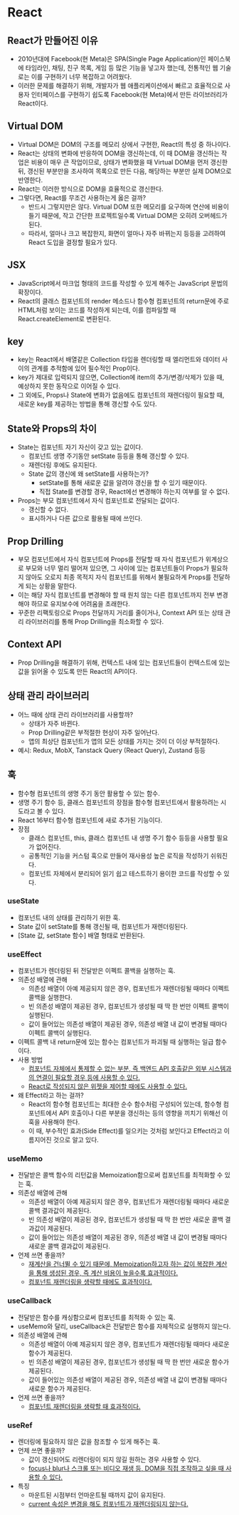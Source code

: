 # React

## React가 만들어진 이유
- 2010년대에 Facebook(현 Meta)은 SPA(Single Page Application)인 페이스북에 타임라인, 채팅, 친구 목록, 게임 등 많은 기능을 넣고자 했는데, 전통적인 웹 기술로는 이를 구현하기 너무 복잡하고 어려웠다.
- 이러한 문제를 해결하기 위해, 개발자가 웹 애플리케이션에서 빠르고 효율적으로 사용자 인터페이스를 구현하기 쉽도록 Facebook(현 Meta)에서 만든 라이브러리가 React이다.

## Virtual DOM
- Virtual DOM은 DOM의 구조를 메모리 상에서 구현한, React의 특성 중 하나이다.
- React는 상태의 변화에 반응하여 DOM을 갱신하는데, 이 때 DOM을 갱신하는 작업은 비용이 매우 큰 작업이므로, 상태가 변화했을 때 Virtual DOM을 먼저 갱신한 뒤, 갱신된 부분만을 조사하여 목록으로 만든 다음, 해당하는 부분만 실제 DOM으로 반영한다.
- React는 이러한 방식으로 DOM을 효율적으로 갱신한다.
- 그렇다면, React를 무조건 사용하는게 옳은 걸까?
  - 반드시 그렇지만은 않다. Virtual DOM 또한 메모리를 요구하며 연산에 비용이 들기 때문에, 작고 간단한 프로젝트일수록 Virtual DOM은 오히려 오버헤드가 된다.
  - 따라서, 얼마나 크고 복잡한지, 화면이 얼마나 자주 바뀌는지 등등을 고려하여 React 도입을 결정할 필요가 있다.

## JSX
- JavaScript에서 마크업 형태의 코드를 작성할 수 있게 해주는 JavaScript 문법의 확장이다.
- React의 클래스 컴포넌트의 render 메소드나 함수형 컴포넌트의 return문에 주로 HTML처럼 보이는 코드를 작성하게 되는데, 이를 컴파일할 때 React.createElement로 변환된다.

## key
- key는 React에서 배열같은 Collection 타입을 렌더링할 때 엘리먼트와 데이터 사이의 관계를 추적함에 있어 필수적인 Prop이다.
- key가 제대로 입력되지 않으면, Collection에 item의 추가/변경/삭제가 있을 때, 예상하지 못한 동작으로 이어질 수 있다.
- 그 외에도, Props나 State에 변화가 없음에도 컴포넌트의 재렌더링이 필요할 때, 새로운 key를 제공하는 방법을 통해 갱신할 수도 있다.

## State와 Props의 차이
- State는 컴포넌트 자기 자신이 갖고 있는 값이다.
  - 컴포넌트 생명 주기동안 setState 등등을 통해 갱신할 수 있다.
  - 재렌더링 후에도 유지된다.
  - State 값의 갱신에 왜 setState를 사용하는가?
    - setState를 통해 새로운 값을 알려야 갱신을 할 수 있기 때문이다.
    - 직접 State를 변경할 경우, React에선 변경해야 하는지 여부를 알 수 없다.
- Props는 부모 컴포넌트에서 자식 컴포넌트로 전달되는 값이다.
  - 갱신할 수 없다.
  - 표시하거나 다른 값으로 활용될 때에 쓰인다.

## Prop Drilling
- 부모 컴포넌트에서 자식 컴포넌트에 Props를 전달할 때 자식 컴포넌트가 위계상으로 부모와 너무 멀리 떨어져 있으면, 그 사이에 있는 컴포넌트들이 Props가 필요하지 않아도 오로지 최종 목적지 자식 컴포넌트를 위해서 불필요하게 Props를 전달하게 되는 상황을 말한다.
- 이는 해당 자식 컴포넌트를 변경해야 할 때 원치 않는 다른 컴포넌트까지 전부 변경해야 하므로 유지보수에 어려움을 초래한다.
- 꾸준한 리팩토링으로 Props 전달까지 거리를 줄이거나, Context API 또는 상태 관리 라이브러리를 통해 Prop Drilling을 최소화할 수 있다.

## Context API
- Prop Drilling을 해결하기 위해, 컨텍스트 내에 있는 컴포넌트들이 컨텍스트에 있는 값을 읽어올 수 있도록 만든 React의 API이다.

## 상태 관리 라이브러리
- 어느 때에 상태 관리 라이브러리를 사용할까?
  - 상태가 자주 바뀐다.
  - Prop Drilling같은 부적절한 현상이 자주 일어난다.
  - 앱의 최상단 컴포넌트가 앱의 모든 상태를 가지는 것이 더 이상 부적절하다.
- 예시: Redux, MobX, Tanstack Query (React Query), Zustand 등등

## 훅
- 함수형 컴포넌트의 생명 주기 동안 활용할 수 있는 함수.
- 생명 주기 함수 등, 클래스 컴포넌트의 장점을 함수형 컴포넌트에서 활용하려는 시도라고 볼 수 있다.
- React 16부터 함수형 컴포넌트에 새로 추가된 기능이다.
- 장점
  - 클래스 컴포넌트, this, 클래스 컴포넌트 내 생명 주기 함수 등등을 사용할 필요가 없어진다.
  - 공통적인 기능을 커스텀 훅으로 만들어 재사용성 높은 로직을 작성하기 쉬워진다.
  - 컴포넌트 자체에서 분리되어 읽기 쉽고 테스트하기 용이한 코드를 작성할 수 있다.

### useState
- 컴포넌트 내의 상태를 관리하기 위한 훅.
- State 값이 setState를 통해 갱신될 때, 컴포넌트가 재렌더링된다.
- [State 값, setState 함수] 배열 형태로 반환된다.

### useEffect
- 컴포넌트가 렌더링된 뒤 전달받은 이펙트 콜백을 실행하는 훅.
- 의존성 배열에 관해
  - 의존성 배열이 아예 제공되지 않은 경우, 컴포넌트가 재렌더링될 때마다 이펙트 콜백을 실행한다.
  - 빈 의존성 배열이 제공된 경우, 컴포넌트가 생성될 때 딱 한 번만 이펙트 콜백이 실행된다.
  - 값이 들어있는 의존성 배열이 제공된 경우, 의존성 배열 내 값이 변경될 때마다 이펙트 콜백이 실행된다.
- 이펙트 콜백 내 return문에 있는 함수는 컴포넌트가 파괴될 때 실행하는 일급 함수이다.
- 사용 방법
  - [컴포넌트 자체에서 통제할 수 없는 부분, 즉 백엔드 API 호출같은 외부 시스템과의 연결이 필요할 경우 등에 사용할 수 있다.](https://ko.react.dev/reference/react/useEffect#connecting-to-an-external-system)
  - [React로 작성되지 않은 위젯을 제어할 때에도 사용할 수 있다.](https://ko.react.dev/reference/react/useEffect#controlling-a-non-react-widget)
- 왜 Effect라고 하는 걸까?
  - React의 함수형 컴포넌트는 최대한 순수 함수처럼 구성되어 있는데, 함수형 컴포넌트에서 API 호출이나 다른 부분을 갱신하는 등의 영향을 끼치기 위해선 이 훅을 사용해야 한다.
  - 이 때, 부수적인 효과(Side Effect)를 일으키는 것처럼 보인다고 Effect라고 이름지어진 것으로 알고 있다.

### useMemo
- 전달받은 콜백 함수의 리턴값을 Memoization함으로써 컴포넌트를 최적화할 수 있는 훅.
- 의존성 배열에 관해
  - 의존성 배열이 아예 제공되지 않은 경우, 컴포넌트가 재렌더링될 때마다 새로운 콜백 결과값이 제공된다.
  - 빈 의존성 배열이 제공된 경우, 컴포넌트가 생성될 때 딱 한 번만 새로운 콜백 결과값이 제공된다.
  - 값이 들어있는 의존성 배열이 제공된 경우, 의존성 배열 내 값이 변경될 때마다 새로운 콜백 결과값이 제공된다.
- 언제 쓰면 좋을까?
  - [재계산을 건너뛸 수 있기 때문에, Memoization하고자 하는 값이 복잡한 계산을 통해 생성된 경우, 즉 계산 비용이 높을수록 효과적이다.](https://ko.react.dev/reference/react/useMemo#skipping-expensive-recalculations)
  - [컴포넌트 재렌더링을 생략할 때에도 효과적이다.](https://ko.react.dev/reference/react/useMemo#skipping-re-rendering-of-components)

### useCallback
- 전달받은 함수를 캐싱함으로써 컴포넌트를 최적화 수 있는 훅.
- useMemo와 달리, useCallback은 전달받은 함수를 자체적으로 실행하지 않는다.
- 의존성 배열에 관해
  - 의존성 배열이 아예 제공되지 않은 경우, 컴포넌트가 재렌더링될 때마다 새로운 함수가 제공된다.
  - 빈 의존성 배열이 제공된 경우, 컴포넌트가 생성될 때 딱 한 번만 새로운 함수가 제공된다.
  - 값이 들어있는 의존성 배열이 제공된 경우, 의존성 배열 내 값이 변경될 때마다 새로운 함수가 제공된다.
- 언제 쓰면 좋을까?
  - [컴포넌트 재렌더링을 생략할 때 효과적이다.](https://ko.react.dev/reference/react/useCallback#skipping-re-rendering-of-components)

### useRef
- 렌더링에 필요하지 않은 값을 참조할 수 있게 해주는 훅.
- 언제 쓰면 좋을까?
  - 값이 갱신되어도 리렌더링이 되지 않길 원하는 경우 사용할 수 있다.
  - [focus나 blur나 스크롤 또는 비디오 재생 등, DOM을 직접 조작하고 싶을 때 사용할 수 있다.](https://ko.react.dev/reference/react/useRef#examples-dom)
- 특징
  - 마운트된 시점부터 언마운트될 때까지 값이 유지된다.
  - [current 속성은 변경을 해도 컴포넌트가 재렌더링되지 않는다.](https://ko.react.dev/reference/react/useRef#referencing-a-value-with-a-ref)
